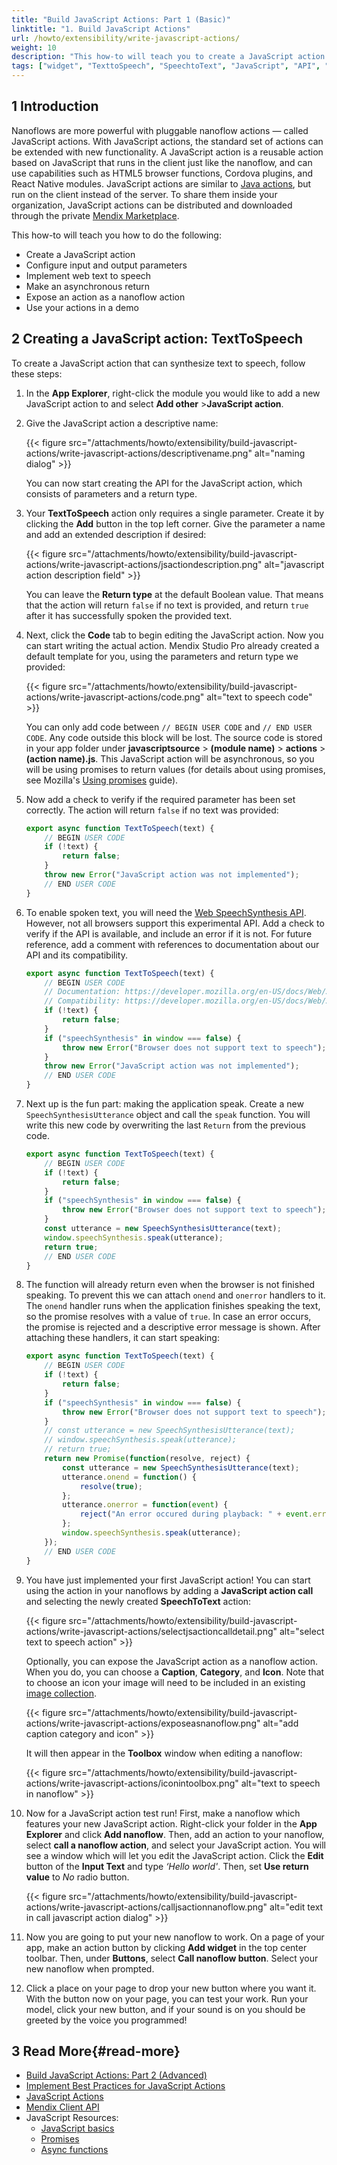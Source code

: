 ```yaml
---
title: "Build JavaScript Actions: Part 1 (Basic)"
linktitle: "1. Build JavaScript Actions"
url: /howto/extensibility/write-javascript-actions/
weight: 10
description: "This how-to will teach you to create a JavaScript action."
tags: ["widget", "TexttoSpeech", "SpeechtoText", "JavaScript", "API", "JavaScript-API"]
---
```


## 1 Introduction

Nanoflows are more powerful with pluggable nanoflow actions — called JavaScript actions. With JavaScript actions, the standard set of actions can be extended with new functionality. A JavaScript action is a reusable action based on JavaScript that runs in the client just like the nanoflow, and can use capabilities such as HTML5 browser functions, Cordova plugins, and React Native modules. JavaScript actions are similar to [Java actions](/refguide/java-actions/), but run on the client instead of the server. To share them inside your organization, JavaScript actions can be distributed and downloaded through the private [Mendix Marketplace](https://marketplace.mendix.com/).

This how-to will teach you how to do the following:

* Create a JavaScript action
* Configure input and output parameters
* Implement web text to speech
* Make an asynchronous return
* Expose an action as a nanoflow action
* Use your actions in a demo

## 2 Creating a JavaScript action: TextToSpeech

To create a JavaScript action that can synthesize text to speech, follow these steps:

1. In the **App Explorer**, right-click the module you would like to add a new JavaScript action to and select **Add other** >**JavaScript action**.
2. Give the JavaScript action a descriptive name:

    {{< figure src="/attachments/howto/extensibility/build-javascript-actions/write-javascript-actions/descriptivename.png" alt="naming dialog" >}}

    You can now start creating the API for the JavaScript action, which consists of parameters and a return type.

3. Your **TextToSpeech** action only requires a single parameter. Create it by clicking the **Add** button in the top left corner. Give the parameter a name and add an extended description if desired:

    {{< figure src="/attachments/howto/extensibility/build-javascript-actions/write-javascript-actions/jsactiondescription.png" alt="javascript action description field" >}}

    You can leave the **Return type** at the default Boolean value. That means that the action will return `false` if no text is provided, and return `true` after it has successfully spoken the provided text.
  
4. Next, click the **Code** tab to begin editing the JavaScript action. Now you can start writing the actual action. Mendix Studio Pro already created a default template for you, using the parameters and return type we provided:

    {{< figure src="/attachments/howto/extensibility/build-javascript-actions/write-javascript-actions/code.png" alt="text to speech code" >}}

    You can only add code between `// BEGIN USER CODE` and `// END USER CODE`. Any code outside this block will be lost. The source code is stored in your app folder under **javascriptsource** > **(module name)** > **actions** > **(action name).js**. This JavaScript action will be asynchronous, so you will be using promises to return values (for details about using promises, see Mozilla's [Using promises](https://developer.mozilla.org/en-US/docs/Web/JavaScript/Guide/Using_promises) guide). 

5. Now add a check to verify if the required parameter has been set correctly. The action will return `false` if no text was provided:

    ```javascript
    export async function TextToSpeech(text) {
        // BEGIN USER CODE
        if (!text) {
            return false;
        }
        throw new Error("JavaScript action was not implemented");
        // END USER CODE
    }
    ```

6. To enable spoken text, you will need the [Web SpeechSynthesis API](https://developer.mozilla.org/en-US/docs/Web/API/SpeechSynthesis). However, not all browsers support this experimental API. Add a check to verify if the API is available, and include an error if it is not. For future reference, add a comment with references to documentation about our API and its compatibility.

    ```javascript
    export async function TextToSpeech(text) {
        // BEGIN USER CODE
        // Documentation: https://developer.mozilla.org/en-US/docs/Web/API/SpeechSynthesis
        // Compatibility: https://developer.mozilla.org/en-US/docs/Web/API/SpeechSynthesis#Browser_compatibility
        if (!text) {
            return false;
        }
        if ("speechSynthesis" in window === false) {
            throw new Error("Browser does not support text to speech");
        }
        throw new Error("JavaScript action was not implemented");
        // END USER CODE
    }
    ```

7. Next up is the fun part: making the application speak. Create a new `SpeechSynthesisUtterance` object and call the `speak` function. You will write this new code by overwriting the last `Return` from the previous code.

    ```javascript
    export async function TextToSpeech(text) {
        // BEGIN USER CODE
        if (!text) {
            return false;
        }
        if ("speechSynthesis" in window === false) {
            throw new Error("Browser does not support text to speech");
        }
        const utterance = new SpeechSynthesisUtterance(text);
        window.speechSynthesis.speak(utterance);
        return true;
        // END USER CODE
    }
    ```

8. The function will already return even when the browser is not finished speaking. To prevent this we can attach `onend` and `onerror` handlers to it. The `onend` handler runs when the application finishes speaking the text, so the promise resolves with a value of `true`. In case an error occurs, the promise is rejected and a descriptive error message is shown. After attaching these handlers, it can start speaking:

    ```javascript
    export async function TextToSpeech(text) {
        // BEGIN USER CODE
        if (!text) {
            return false;
        }
        if ("speechSynthesis" in window === false) {
            throw new Error("Browser does not support text to speech");
        }
        // const utterance = new SpeechSynthesisUtterance(text);
        // window.speechSynthesis.speak(utterance);
        // return true;
        return new Promise(function(resolve, reject) {
            const utterance = new SpeechSynthesisUtterance(text);
            utterance.onend = function() {
                resolve(true);
            };
            utterance.onerror = function(event) {
                reject("An error occured during playback: " + event.error);
            };
            window.speechSynthesis.speak(utterance);
        });
        // END USER CODE
    }
    ```

9. You have just implemented your first JavaScript action! You can start using the action in your nanoflows by adding a **JavaScript action call** and selecting the newly created **SpeechToText** action: 

    {{< figure src="/attachments/howto/extensibility/build-javascript-actions/write-javascript-actions/selectjsactioncalldetail.png" alt="select text to speech action" >}}

    Optionally, you can expose the JavaScript action as a nanoflow action. When you do, you can choose a **Caption**, **Category**, and **Icon**. Note that to choose an icon your image will need to be included in an existing [image collection](/refguide/image-collection/). 

    {{< figure src="/attachments/howto/extensibility/build-javascript-actions/write-javascript-actions/exposeasnanoflow.png" alt="add caption category and icon" >}}

    It will then appear in the **Toolbox** window when editing a nanoflow: 

    {{< figure src="/attachments/howto/extensibility/build-javascript-actions/write-javascript-actions/iconintoolbox.png" alt="text to speech in nanoflow" >}}

10. Now for a JavaScript action test run! First, make a nanoflow which features your new JavaScript action. Right-click your folder in the **App Explorer** and click **Add nanoflow**. Then, add an action to your nanoflow, select **call a nanoflow action**, and select your JavaScript action. You will see a window which will let you edit the JavaScript action. Click the **Edit** button of the **Input Text** and type *‘Hello world'*. Then, set **Use return value** to *No* radio button.

    {{< figure src="/attachments/howto/extensibility/build-javascript-actions/write-javascript-actions/calljsactionnanoflow.png" alt="edit text in call javascript action dialog" >}}

11. Now you are going to put your new nanoflow to work. On a page of your app, make an action button by clicking **Add widget** in the top center toolbar. Then, under **Buttons**, select **Call nanoflow button**. Select your new nanoflow when prompted. 
12. Click a place on your page to drop your new button where you want it. With the button now on your page, you can test your work. Run your model, click your new button, and if your sound is on you should be greeted by the voice you programmed! 

## 3 Read More{#read-more}

* [Build JavaScript Actions: Part 2 (Advanced)](/howto/extensibility/write-javascript-github/)
* [Implement Best Practices for JavaScript Actions](/howto/extensibility/best-practices-javascript-actions/)
* [JavaScript Actions](/refguide/javascript-actions/)
* [Mendix Client API](https://apidocs.rnd.mendix.com/8/client/index.html) 
* JavaScript Resources:
    * [JavaScript basics](https://developer.mozilla.org/en-US/docs/Learn/Getting_started_with_the_web/JavaScript_basics)
    * [Promises](https://developer.mozilla.org/en-US/docs/Web/JavaScript/Reference/Global_Objects/Promise)
    * [Async functions](https://developer.mozilla.org/en-US/docs/Learn/JavaScript/Asynchronous/Async_await)

